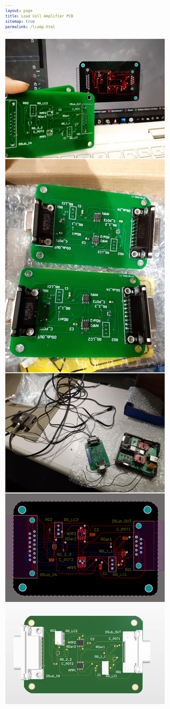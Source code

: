 ```yaml
---
layout: page
title: Load Cell Amplifier PCB
sitemap: true
permalink: /lcamp.html
---
```


<img src="/images/posts/seb/lcamp/b2.jpeg" width="600"/>

<img src="/images/posts/seb/lcamp/2boards.jpeg" width="600"/>

<img src="/images/posts/seb/lcamp/daqtesting2.jpeg" width="600"/>

<img src="/images/posts/seb/lcamp/pcb.png" width="600"/>

<img src="/images/posts/seb/lcamp/3d.png" width="600"/>